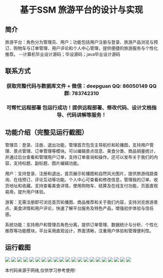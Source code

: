 <p><h1 align="center">基于SSM 旅游平台的设计与实现</h1></p>

## 简介
旅游平台：角色分为管理员、用户；功能包括用户注册与登录、旅游产品浏览与预订、购物车与订单管理、用户评论和个人中心管理，提供便捷的旅游服务与个性化推荐。    --计算机毕业设计源码；毕设源码；java毕业设计源码


## 联系方式
<p><h3 align="center">获取完整代码与数据库文件 + 微信：deepguan QQ: 86050149 QQ群: 783742310</h3></p>
<p><h3 align="center">可帮忙远程部署 包运行成功！提供远程部署、修改代码、设计文档指导、代码讲解等服务！</h3></p>

## 功能介绍（完整见运行截图）
管理员：登录、注册、退出功能，管理首页包含主导航栏和轮播图，支持用户管理、景点管理、订单管理等模块。可以编辑景点信息、美食分类、商品销量统计，并通过后台查看和管理用户订单，支持订单查询和操作。还可以发布关于我们的内容，支持标题、副标题、图片编辑功能。

用户：支持登录、注册和退出，首页展示轮播图和自然风光图片，提供旅游线路查询、在线预订、评论互动等功能。个人中心可查看和修改信息，管理我的订单、收货地址和收藏。支持查看美食详情，使用购物车、结算及在线支付功能，页面直观易用，提升用户体验。

游客：无需注册即可浏览首页轮播图、商品推荐和关于我们内容，支持浏览旅游景点、美食详情和用户评论，快速了解平台服务及特色产品，增强初步体验与信任感。

系统功能：支持用户和管理员角色分离，提供订单管理、数据统计与分析、个性化推荐等功能模块，平台采用直观设计，界面清晰，注重用户体验和管理便利性。


## 运行截图
![](https://bs-1329754181.cos.ap-shanghai.myqcloud.com/ssm/TourismPlatform/img/001.jpg)
![](https://bs-1329754181.cos.ap-shanghai.myqcloud.com/ssm/TourismPlatform/img/002.jpg)
![](https://bs-1329754181.cos.ap-shanghai.myqcloud.com/ssm/TourismPlatform/img/003.jpg)
![](https://bs-1329754181.cos.ap-shanghai.myqcloud.com/ssm/TourismPlatform/img/004.jpg)
![](https://bs-1329754181.cos.ap-shanghai.myqcloud.com/ssm/TourismPlatform/img/005.jpg)
![](https://bs-1329754181.cos.ap-shanghai.myqcloud.com/ssm/TourismPlatform/img/006.jpg)
![](https://bs-1329754181.cos.ap-shanghai.myqcloud.com/ssm/TourismPlatform/img/007.jpg)
![](https://bs-1329754181.cos.ap-shanghai.myqcloud.com/ssm/TourismPlatform/img/008.jpg)
![](https://bs-1329754181.cos.ap-shanghai.myqcloud.com/ssm/TourismPlatform/img/009.jpg)
![](https://bs-1329754181.cos.ap-shanghai.myqcloud.com/ssm/TourismPlatform/img/010.jpg)
![](https://bs-1329754181.cos.ap-shanghai.myqcloud.com/ssm/TourismPlatform/img/011.jpg)
![](https://bs-1329754181.cos.ap-shanghai.myqcloud.com/ssm/TourismPlatform/img/012.jpg)
![](https://bs-1329754181.cos.ap-shanghai.myqcloud.com/ssm/TourismPlatform/img/013.jpg)
![](https://bs-1329754181.cos.ap-shanghai.myqcloud.com/ssm/TourismPlatform/img/014.jpg)
![](https://bs-1329754181.cos.ap-shanghai.myqcloud.com/ssm/TourismPlatform/img/015.jpg)
![](https://bs-1329754181.cos.ap-shanghai.myqcloud.com/ssm/TourismPlatform/img/016.jpg)
![](https://bs-1329754181.cos.ap-shanghai.myqcloud.com/ssm/TourismPlatform/img/017.jpg)
![](https://bs-1329754181.cos.ap-shanghai.myqcloud.com/ssm/TourismPlatform/img/018.jpg)
![](https://bs-1329754181.cos.ap-shanghai.myqcloud.com/ssm/TourismPlatform/img/019.jpg)
![](https://bs-1329754181.cos.ap-shanghai.myqcloud.com/ssm/TourismPlatform/img/020.jpg)
![](https://bs-1329754181.cos.ap-shanghai.myqcloud.com/ssm/TourismPlatform/img/021.jpg)

<p>本代码来源于网络,仅供学习参考使用!</p>

